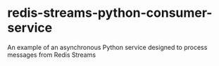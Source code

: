 # redis-streams-python-consumer-service
An example of an asynchronous Python service designed to process messages from Redis Streams

